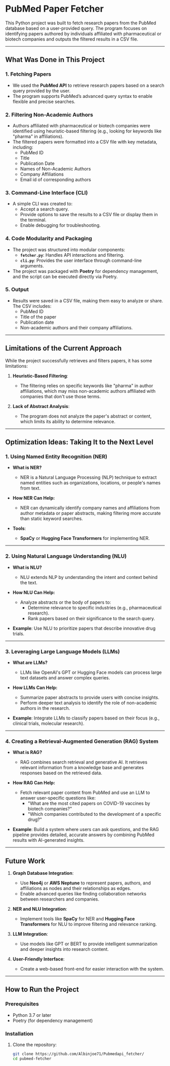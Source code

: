 # PubMed Paper Fetcher

This Python project was built to fetch research papers from the PubMed database based on a user-provided query. The program focuses on identifying papers authored by individuals affiliated with pharmaceutical or biotech companies and outputs the filtered results in a CSV file.

---

## What Was Done in This Project

### 1. **Fetching Papers**
- We used the **PubMed API** to retrieve research papers based on a search query provided by the user.
- The program supports PubMed’s advanced query syntax to enable flexible and precise searches.

### 2. **Filtering Non-Academic Authors**
- Authors affiliated with pharmaceutical or biotech companies were identified using heuristic-based filtering (e.g., looking for keywords like "pharma" in affiliations).
- The filtered papers were formatted into a CSV file with key metadata, including:
  - PubMed ID
  - Title
  - Publication Date
  - Names of Non-Academic Authors
  - Company Affiliations
  - Email id of corresponding authors

### 3. **Command-Line Interface (CLI)**
- A simple CLI was created to:
  - Accept a search query.
  - Provide options to save the results to a CSV file or display them in the terminal.
  - Enable debugging for troubleshooting.

### 4. **Code Modularity and Packaging**
- The project was structured into modular components:
  - **`fetcher.py`**: Handles API interactions and filtering.
  - **`cli.py`**: Provides the user interface through command-line arguments.
- The project was packaged with **Poetry** for dependency management, and the script can be executed directly via Poetry.

### 5. **Output**
- Results were saved in a CSV file, making them easy to analyze or share. The CSV includes:
  - PubMed ID
  - Title of the paper
  - Publication date
  - Non-academic authors and their company affiliations.

---

## Limitations of the Current Approach

While the project successfully retrieves and filters papers, it has some limitations:
1. **Heuristic-Based Filtering**:
   - The filtering relies on specific keywords like "pharma" in author affiliations, which may miss non-academic authors affiliated with companies that don't use those terms.

2. **Lack of Abstract Analysis**:
   - The program does not analyze the paper's abstract or content, which limits its ability to determine relevance.

---

## Optimization Ideas: Taking It to the Next Level

### 1. **Using Named Entity Recognition (NER)**
- **What is NER?**
  - NER is a Natural Language Processing (NLP) technique to extract named entities such as organizations, locations, or people's names from text.
  
- **How NER Can Help:**
  - NER can dynamically identify company names and affiliations from author metadata or paper abstracts, making filtering more accurate than static keyword searches.
  
- **Tools**: 
  - **SpaCy** or **Hugging Face Transformers** for implementing NER.

---

### 2. **Using Natural Language Understanding (NLU)**
- **What is NLU?**
  - NLU extends NLP by understanding the intent and context behind the text.

- **How NLU Can Help:**
  - Analyze abstracts or the body of papers to:
    - Determine relevance to specific industries (e.g., pharmaceutical research).
    - Rank papers based on their significance to the search query.

- **Example**: Use NLU to prioritize papers that describe innovative drug trials.

---

### 3. **Leveraging Large Language Models (LLMs)**
- **What are LLMs?**
  - LLMs like OpenAI's GPT or Hugging Face models can process large text datasets and answer complex queries.

- **How LLMs Can Help:**
  - Summarize paper abstracts to provide users with concise insights.
  - Perform deeper text analysis to identify the role of non-academic authors in the research.
  
- **Example**: Integrate LLMs to classify papers based on their focus (e.g., clinical trials, molecular research).

---

### 4. **Creating a Retrieval-Augmented Generation (RAG) System**
- **What is RAG?**
  - RAG combines search retrieval and generative AI. It retrieves relevant information from a knowledge base and generates responses based on the retrieved data.

- **How RAG Can Help:**
  - Fetch relevant paper content from PubMed and use an LLM to answer user-specific questions like:
    - "What are the most cited papers on COVID-19 vaccines by biotech companies?"
    - "Which companies contributed to the development of a specific drug?"

- **Example**: Build a system where users can ask questions, and the RAG pipeline provides detailed, accurate answers by combining PubMed results with AI-generated insights.

---

## Future Work
1. **Graph Database Integration**:
   - Use **Neo4j** or **AWS Neptune** to represent papers, authors, and affiliations as nodes and their relationships as edges.
   - Enable advanced queries like finding collaboration networks between researchers and companies.

2. **NER and NLU Integration**:
   - Implement tools like **SpaCy** for NER and **Hugging Face Transformers** for NLU to improve filtering and relevance ranking.

3. **LLM Integration**:
   - Use models like GPT or BERT to provide intelligent summarization and deeper insights into research content.

4. **User-Friendly Interface**:
   - Create a web-based front-end for easier interaction with the system.

---

## How to Run the Project

### Prerequisites
- Python 3.7 or later
- Poetry (for dependency management)

### Installation
1. Clone the repository:
   ```bash
   git clone https://github.com/Albinjoe71/Pubmedapi_fetcher/
   cd pubmed-fetcher
